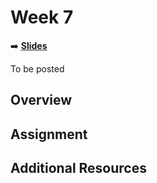 <!-- .slide: data-background="./Images/header.svg" data-background-repeat="none" data-background-size="40% 40%" data-background-position="center 10%" class="header" -->
# Week 7

➡️ [**Slides**](link)

To be posted

## Overview

## Assignment

## Additional Resources

